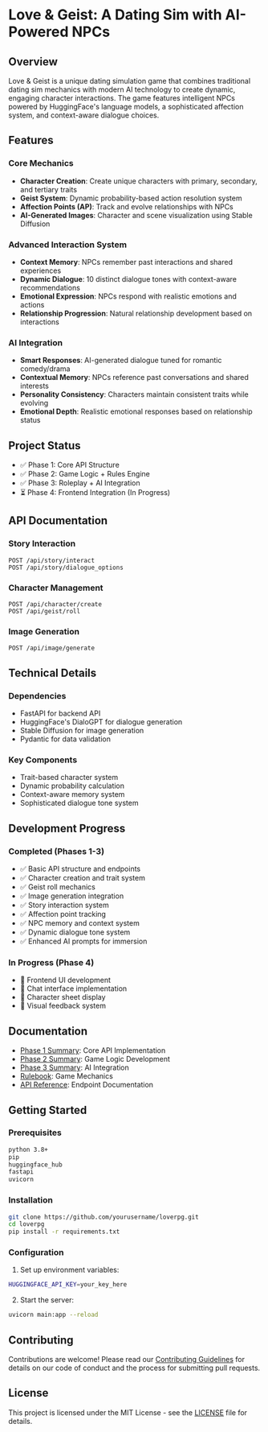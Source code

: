 # Love & Geist: A Dating Sim with AI-Powered NPCs

## Overview
Love & Geist is a unique dating simulation game that combines traditional dating sim mechanics with modern AI technology to create dynamic, engaging character interactions. The game features intelligent NPCs powered by HuggingFace's language models, a sophisticated affection system, and context-aware dialogue choices.

## Features

### Core Mechanics
- **Character Creation**: Create unique characters with primary, secondary, and tertiary traits
- **Geist System**: Dynamic probability-based action resolution system
- **Affection Points (AP)**: Track and evolve relationships with NPCs
- **AI-Generated Images**: Character and scene visualization using Stable Diffusion

### Advanced Interaction System
- **Context Memory**: NPCs remember past interactions and shared experiences
- **Dynamic Dialogue**: 10 distinct dialogue tones with context-aware recommendations
- **Emotional Expression**: NPCs respond with realistic emotions and actions
- **Relationship Progression**: Natural relationship development based on interactions

### AI Integration
- **Smart Responses**: AI-generated dialogue tuned for romantic comedy/drama
- **Contextual Memory**: NPCs reference past conversations and shared interests
- **Personality Consistency**: Characters maintain consistent traits while evolving
- **Emotional Depth**: Realistic emotional responses based on relationship status

## Project Status
- ✅ Phase 1: Core API Structure
- ✅ Phase 2: Game Logic + Rules Engine
- ✅ Phase 3: Roleplay + AI Integration
- ⏳ Phase 4: Frontend Integration (In Progress)

## API Documentation

### Story Interaction
```http
POST /api/story/interact
POST /api/story/dialogue_options
```

### Character Management
```http
POST /api/character/create
POST /api/geist/roll
```

### Image Generation
```http
POST /api/image/generate
```

## Technical Details

### Dependencies
- FastAPI for backend API
- HuggingFace's DialoGPT for dialogue generation
- Stable Diffusion for image generation
- Pydantic for data validation

### Key Components
- Trait-based character system
- Dynamic probability calculation
- Context-aware memory system
- Sophisticated dialogue tone system

## Development Progress

### Completed (Phases 1-3)
- ✅ Basic API structure and endpoints
- ✅ Character creation and trait system
- ✅ Geist roll mechanics
- ✅ Image generation integration
- ✅ Story interaction system
- ✅ Affection point tracking
- ✅ NPC memory and context system
- ✅ Dynamic dialogue tone system
- ✅ Enhanced AI prompts for immersion

### In Progress (Phase 4)
- 🔄 Frontend UI development
- 🔄 Chat interface implementation
- 🔄 Character sheet display
- 🔄 Visual feedback system

## Documentation
- [Phase 1 Summary](docs/PhaseOne.md): Core API Implementation
- [Phase 2 Summary](docs/PhaseTwo.md): Game Logic Development
- [Phase 3 Summary](docs/PhaseThree.md): AI Integration
- [Rulebook](docs/rulebook.md): Game Mechanics
- [API Reference](docs/API_Reference.md): Endpoint Documentation

## Getting Started

### Prerequisites
```bash
python 3.8+
pip
huggingface_hub
fastapi
uvicorn
```

### Installation
```bash
git clone https://github.com/yourusername/loverpg.git
cd loverpg
pip install -r requirements.txt
```

### Configuration
1. Set up environment variables:
```bash
HUGGINGFACE_API_KEY=your_key_here
```

2. Start the server:
```bash
uvicorn main:app --reload
```

## Contributing
Contributions are welcome! Please read our [Contributing Guidelines](CONTRIBUTING.md) for details on our code of conduct and the process for submitting pull requests.

## License
This project is licensed under the MIT License - see the [LICENSE](LICENSE) file for details.
